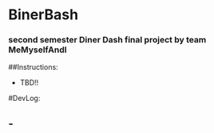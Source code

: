 # BinerBash
### second semester Diner Dash final project by team MeMyselfAndI

##Instructions:
- TBD!!

#DevLog:
## - 
